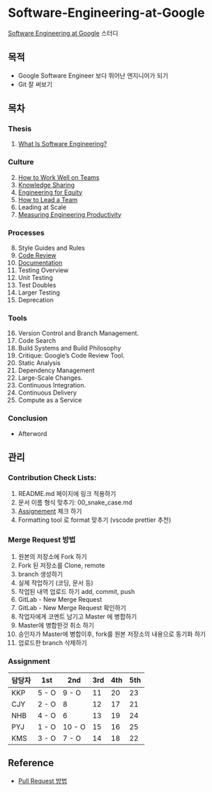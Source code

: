 # Software-Engineering-at-Google

[Software Engineering at Google](https://abseil.io/resources/swe-book) 스터디

## 목적

- Google Software Engineer 보다 뛰어난 엔지니어가 되기
- Git 잘 써보기

## 목차

### Thesis

1. [What Is Software Engineering?](chapter/01_what_is_software_engineering.md)

### Culture

2. [How to Work Well on Teams](chapter/02_what_is_software_engineering.md)
3. [Knowledge Sharing](chapter/03_what_is_software_engineering.md)
4. [Engineering for Equity](chapter/04_engineering_for_equity.md)
5. [How to Lead a Team](chapter/05_how_to_lead_a_team.md)
6. Leading at Scale
7. [Measuring Engineering Productivity](chapter/07_measuring_engineering_productivity.md)

### Processes

8. Style Guides and Rules
9. [Code Review](chapter/09_code_review.md)
10. [Documentation](chapter/10_documentation.md)
11. Testing Overview
12. Unit Testing
13. Test Doubles
14. Larger Testing
15. Deprecation

### Tools

16. Version Control and Branch Management.
17. Code Search
18. Build Systems and Build Philosophy
19. Critique: Google’s Code Review Tool.
20. Static Analysis
21. Dependency Management
22. Large-Scale Changes.
23. Continuous Integration.
24. Continuous Delivery
25. Compute as a Service

### Conclusion

- Afterword

## 관리

### Contribution Check Lists:

1. README.md 페이지에 링크 적용하기
2. 문서 이름 형식 맞추기: 00_snake_case.md
3. [Assignement](###Assignment) 체크 하기
4. Formatting tool 로 format 맞추기 (vscode prettier 추천)

### Merge Request 방법

1. 원본의 저장소에 Fork 하기
2. Fork 된 저장소를 Clone, remote
3. branch 생성하기
4. 실제 작업하기 (코딩, 문서 등)
5. 작업된 내역 업로드 하기 add, commit, push
6. GitLab - New Merge Request
7. GitLab - New Merge Request 확인하기
8. 작업자에게 코멘트 남기고 Master 에 병합하기
9. Master에 병합한것 취소 하기
10. 승인자가 Master에 병합이후, fork를 원본 저장소의 내용으로 동기화 하기
11. 업로드한 branch 삭제하기

### Assignment

| 담당자 | 1st   | 2nd    | 3rd | 4th | 5th |
| ------ | ----- | ------ | --- | --- | --- |
| KKP    | 5 - O | 9 - O  | 11  | 20  | 23  |
| CJY    | 2 - O | 8      | 12  | 17  | 21  |
| NHB    | 4 - O | 6      | 13  | 19  | 24  |
| PYJ    | 1 - O | 10 - O | 15  | 16  | 25  |
| KMS    | 3 - O | 7 - O  | 14  | 18  | 22  |

## Reference

- [Pull Request 방법](https://serpiko.tistory.com/853)
